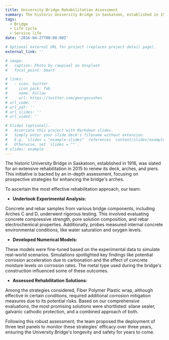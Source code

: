 ```yaml
---
title: University Bridge Rehabilitation Assessment
summary: The historic University Bridge in Saskatoon, established in 1916, was slated for an extensive rehabilitation in 2015 to renew its deck, arches, and piers. This initiative is backed by an in-depth assessment, focusing on prospective strategies for enhancing the bridge's arches.
tags:
  - Bridge
  - Life cycle
  - Service life
date: '2016-04-27T00:00:00Z'

# Optional external URL for project (replaces project detail page).
external_link: ''

# image:
#   caption: Photo by rawpixel on Unsplash
#   focal_point: Smart

# links:
#   - icon: twitter
#     icon_pack: fab
#     name: Follow
#     url: https://twitter.com/georgecushen
# url_code: ''
# url_pdf: ''
# url_slides: ''
# url_video: ''

# Slides (optional).
#   Associate this project with Markdown slides.
#   Simply enter your slide deck's filename without extension.
#   E.g. `slides = "example-slides"` references `content/slides/example-slides.md`.
#   Otherwise, set `slides = ""`.
# slides: example
---
```

The historic University Bridge in Saskatoon, established in 1916, was slated for an extensive rehabilitation in 2015 to renew its deck, arches, and piers. This initiative is backed by an in-depth assessment, focusing on prospective strategies for enhancing the bridge's arches.

To ascertain the most effective rehabilitation approach, our team:

- **Undertook Experimental Analysis:** 

Concrete and rebar samples from various bridge components, including Arches C and D, underwent rigorous testing. This involved evaluating concrete compressive strength, pore solution composition, and rebar electrochemical properties. Additionally, probes measured internal concrete environmental conditions, like water saturation and oxygen levels.

- **Developed Numerical Models:** 

These models were fine-tuned based on the experimental data to simulate real-world scenarios. Simulations spotlighted key findings like potential corrosion acceleration due to carbonation and the effect of concrete moisture levels on corrosion rates. The metal type used during the bridge's construction influenced some of these outcomes.

- **Assessed Rehabilitation Solutions:** 

Among the strategies considered, Fiber Polymer Plastic wrap, although effective in certain conditions, required additional corrosion mitigation measures due to its potential risks. Based on our comprehensive evaluations, the most promising solutions were shortlisted: silane sealer, galvanic cathodic protection, and a combined approach of both.

Following this robust assessment, the team proposed the deployment of three test panels to monitor these strategies' efficacy over three years, ensuring the University Bridge's longevity and safety for years to come.
